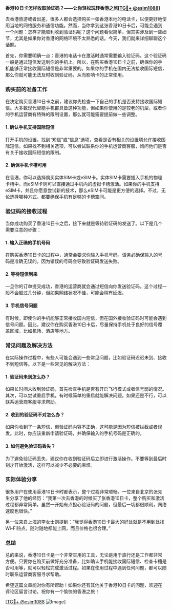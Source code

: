 **香港10日卡怎样收取验证码？——让你轻松玩转香港之旅[[TG💪+ @esim1088](https://t.me/s/esim1088)]**

去香港旅游或者出差，很多人都会选择购买一张香港本地的电话卡，以便更好地使用当地的网络服务和通信功能。然而，当你拿到这张香港10日卡后，可能会遇到一个问题：怎样才能顺利收到验证码呢？这个问题看似简单，但其实涉及到一些细节，尤其是如果你对香港的网络环境不太熟悉的话。今天，我们就来详细聊聊这个话题。

首先，你需要明确一点：香港的电话卡在激活时通常需要输入验证码。这个验证码一般是通过短信发送到你的手机上。所以，在购买香港10日卡之前，确保你的手机能够正常接收国际短信是非常重要的。如果你的手机在国内无法接收国际短信，那么你就可能无法及时收到验证码，从而影响卡的正常使用。

### 购买前的准备工作

在决定购买香港10日卡之前，建议你先检查一下自己的手机是否支持接收国际短信。大多数现代智能手机都具备这种功能，但如果你使用的是较老的机型，或者你的手机运营商有特殊的限制设置，那么就可能需要提前做一些调整。

#### 1. 确认手机支持国际短信
打开手机的设置，找到“短信”或“信息”选项，查看是否有相关的设置项允许接收国际短信。如果找不到相关选项，可以尝试联系你的手机运营商客服，询问他们是否有关于接收国际短信的限制。

#### 2. 确保手机卡槽可用
在香港，你可以选择购买实体SIM卡或eSIM卡。实体SIM卡需要插入手机的物理卡槽中，而eSIM卡则可以直接通过手机内的虚拟卡槽激活。如果你的手机支持eSIM卡，并且你愿意尝试新的技术，那么eSIM卡可能是更方便的选择。不过，无论选择哪种方式，都要确保手机有足够的卡槽空间。

### 验证码的接收过程

当你成功购买了香港10日卡之后，接下来就是等待验证码的发送了。以下是几个需要注意的步骤：

#### 1. 输入正确的手机号码
在购买香港10日卡的过程中，通常会要求你输入手机号码。请务必确保输入的号码是准确无误的，因为错误的号码会导致验证码发送失败。

#### 2. 等待短信到来
一旦你的订单提交成功，香港的运营商就会通过短信向你发送验证码。这个过程一般不会超过几分钟，但如果网络状况不佳，可能会稍有延迟。

#### 3. 手机信号问题
有时候，即使你的手机能够正常接收国内短信，但在国外接收验证码时可能会遇到信号问题。因此，建议你在购买香港10日卡后，尽量保持手机处于良好的信号覆盖区域，比如机场、酒店等地方。

### 常见问题及解决方法

在实际操作过程中，有些人可能会遇到一些常见问题，比如验证码迟迟未到、接收不到短信等。以下是一些常见的解决方法：

#### 1. 验证码未到怎么办？
如果长时间未收到验证码，首先检查手机是否有开启飞行模式或者信号弱的情况。其次，可以尝试重启手机，有时候简单的重启就能解决问题。如果还是不行，可以联系运营商客服寻求帮助。

#### 2. 收到的验证码不对怎么办？
如果你收到了一条短信，但验证码内容不正确，这可能是因为短信被拦截或者误发。此时，你应该重新申请验证码，并确保输入的手机号码是正确的。

#### 3. 如何避免验证码丢失？
为了避免验证码丢失，建议你在收到验证码后立即进行激活操作。不要等到最后时刻才开始激活，这样可以减少不必要的麻烦。

### 实际体验分享

很多用户在使用香港10日卡时都表示，整个过程非常顺畅。一位来自北京的张先生分享了他的经历：“我第一次去香港的时候买了张香港10日卡，整个购买和激活过程都非常简单。虽然一开始有点担心验证码的问题，但最后一切都很顺利，网络速度也很快。”

另一位来自上海的李女士则提到：“我觉得香港10日卡最大的好处就是不用到处找Wi-Fi热点，随时随地都能上网，而且价格也很合理。”

### 总结

总的来说，香港10日卡是一个非常实用的工具，无论是用于旅行还是工作都非常方便。只要你在购买前做好充分准备，比如确认手机能接收国际短信、检查卡槽是否可用等，就可以轻松完成激活过程。如果在使用过程中遇到任何问题，都可以随时联系运营商客服寻求帮助。

希望这篇文章能对你有所帮助！如果你还有其他关于香港10日卡的问题，欢迎在评论区留言讨论。祝你有一个愉快的香港之旅！

[[TG💪+ @esim1088](https://t.me/s/esim1088) ![Image](https://i.postimg.cc/4NQfJmqS/Snipaste-2025-05-13-00-14-12.png)]